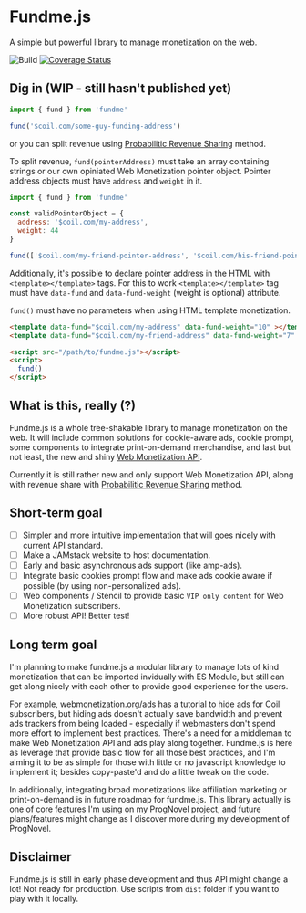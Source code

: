 # Fundme.js

A simple but powerful library to manage monetization on the web.

![Build](https://github.com/ProgNovel/fundme/workflows/Build/badge.svg)
[![Coverage Status](https://coveralls.io/repos/github/ProgNovel/fundme/badge.svg?branch=master)](https://coveralls.io/github/ProgNovel/fundme?branch=master)

## Dig in (WIP - still hasn't published yet)

```js
import { fund } from 'fundme'

fund('$coil.com/some-guy-funding-address')
```

or you can split revenue using [Probabilitic Revenue Sharing](https://coil.com/p/sharafian/Probabilistic-Revenue-Sharing/8aQDSPsw) method.

To split revenue, `fund(pointerAddress)` must take an array containing strings or our own opiniated Web Monetization pointer object. Pointer address objects must have `address` and `weight` in it.

```js
import { fund } from 'fundme'

const validPointerObject = {
  address: '$coil.com/my-address',
  weight: 44
}

fund(['$coil.com/my-friend-pointer-address', '$coil.com/his-friend-pointer-address', validPointerObject])
```

Additionally, it's possible to declare pointer address in the HTML with `<template></template>` tags. For this to work `<template></template>` tag must have `data-fund` and `data-fund-weight` (weight is optional) attribute.

`fund()` must have no parameters when using HTML template monetization.

```html
<template data-fund="$coil.com/my-address" data-fund-weight="10" ></template>
<template data-fund="$coil.com/my-friend-address" data-fund-weight="7" ></template>

<script src="/path/to/fundme.js"></script>
<script>
  fund()
</script>
```

## What is this, really (?)

Fundme.js is a whole tree-shakable library to manage monetization on the web. It will include common solutions for cookie-aware ads, cookie prompt, some components to integrate print-on-demand merchandise, and last but not least, the new and shiny [Web Monetization API](https://www.webmonetization.org).

Currently it is still rather new and only support Web Monetization API, along with revenue share with [Probabilitic Revenue Sharing](https://coil.com/p/sharafian/Probabilistic-Revenue-Sharing/8aQDSPsw) method.

## Short-term goal

- [ ] Simpler and more intuitive implementation that will goes nicely with current API standard.
- [ ] Make a JAMstack website to host documentation.
- [ ] Early and basic asynchronous ads support (like amp-ads).
- [ ] Integrate basic cookies prompt flow and make ads cookie aware if possible (by using non-personalized ads).
- [ ] Web components / Stencil to provide basic `VIP only content` for Web Monetization subscribers.
- [ ] More robust API! Better test!

## Long term goal

I'm planning to make fundme.js a modular library to manage lots of kind monetization that can be imported invidually with ES Module, but still can get along nicely with each other to provide good experience for the users.

For example, webmonetization.org/ads has a tutorial to hide ads for Coil subscribers, but hiding ads doesn't actually save bandwidth and prevent ads trackers from being loaded - especially if webmasters don't spend more effort to implement best practices. There's a need for a middleman to make Web Monetization API and ads play along together. Fundme.js is here as leverage that provide basic flow for all those best practices, and I'm aiming it to be as simple for those with little or no javascript knowledge to implement it; besides copy-paste'd and do a little tweak on the code.

In additionally, integrating broad monetizations like affiliation marketing or print-on-demand is in future roadmap for fundme.js. This library actually is one of core features I'm using on my ProgNovel project, and future plans/features might change as I discover more during my development of ProgNovel.

## Disclaimer

Fundme.js is still in early phase development and thus API might change a lot! Not ready for production. Use scripts from `dist` folder if you want to play with it locally.
